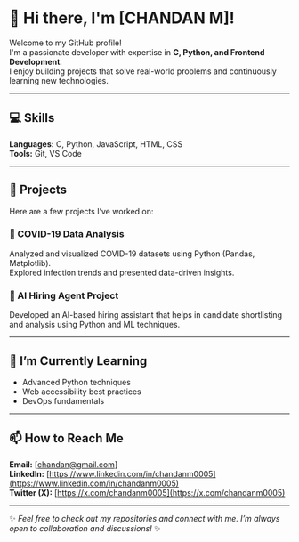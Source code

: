 

<!--
**chandanm0005/chandanm0005** is a ✨ _special_ ✨ repository because its `README.md` (this file) appears on your GitHub profile.

Here are some ideas to get you started:

- 🔭 I’m currently working on ...
- 🌱 I’m currently learning ...
- 👯 I’m looking to collaborate on ...
- 🤔 I’m looking for help with ...
- 💬 Ask me about ...
- 📫 How to reach me: ...
- 😄 Pronouns: ...
- ⚡ Fun fact: ...
-->
# 👋 Hi there, I'm [CHANDAN M]!
Welcome to my GitHub profile!  
I'm a passionate developer with expertise in **C, Python, and Frontend Development**.  
I enjoy building projects that solve real-world problems and continuously learning new technologies.

---

## 💻 Skills
**Languages:** C, Python, JavaScript, HTML, CSS  
**Tools:** Git, VS Code  

---

## 🚀 Projects
Here are a few projects I’ve worked on:

### 🧬 COVID-19 Data Analysis
Analyzed and visualized COVID-19 datasets using Python (Pandas, Matplotlib).  
Explored infection trends and presented data-driven insights.

### 🤖 AI Hiring Agent Project
Developed an AI-based hiring assistant that helps in candidate shortlisting and analysis using Python and ML techniques.

---

## 🌱 I’m Currently Learning
- Advanced Python techniques  
- Web accessibility best practices  
- DevOps fundamentals  

---

## 📫 How to Reach Me
**Email:** [chandan@gmail.com]  
**LinkedIn:** [https://www.linkedin.com/in/chandanm0005](https://www.linkedin.com/in/chandanm0005)  
**Twitter (X):** [https://x.com/chandanm0005](https://x.com/chandanm0005)  

---

✨ *Feel free to check out my repositories and connect with me. I’m always open to collaboration and discussions!* ✨

